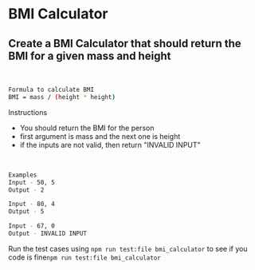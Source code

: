 # BMI Calculator

## Create a BMI Calculator that should return the BMI for a given mass and height

<br />

```bash
Formula to calculate BMI
BMI = mass / (height * height)
```

Instructions
* You should return the BMI for the person
* first argument is mass and the next one is height
* if the inputs are not valid, then return "INVALID INPUT"

<br/>

```bash
Examples
Input - 50, 5
Output - 2

Input - 80, 4
Output - 5

Input - 67, 0
Output - INVALID INPUT
```

Run the test cases using ```npm run test:file bmi_calculator``` to see if you code is fine```npm run test:file bmi_calculator```